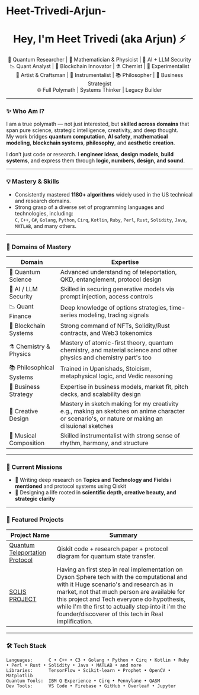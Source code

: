 # Heet-Trivedi-Arjun-

<h1 align="center">Hey, I'm Heet Trivedi (aka Arjun) ⚡</h1>

<p align="center">
🚀 Quantum Researcher | 🧠 Mathematician & Physicist | 🔬 AI + LLM Security<br>
📉 Quant Analyst | 💎 Blockchain Innovator | ⚗️ Chemist | 🧪 Experimentalist<br>
🎨 Artist & Craftsman | 🎹 Instrumentalist | 📚 Philosopher | 💼 Business Strategist<br>
🌐 Full Polymath | Systems Thinker | Legacy Builder
</p>

---

### ✨ Who Am I?

I am a true polymath — not just interested, but **skilled across domains** that span pure science, strategic intelligence, creativity, and deep thought.  
My work bridges **quantum computation**, **AI safety**, **mathematical modeling**, **blockchain systems**, **philosophy**, and **aesthetic creation**.

I don’t just code or research. I **engineer ideas**, **design models**, **build systems**, and express them through **logic, numbers, design, and sound**.

---

### 💡 Mastery & Skills

- Consistently mastered **1180+ algorithms** widely used in the US technical and research domains.
- Strong grasp of a diverse set of programming languages and technologies, including:  
  `C`, `C++`, `C#`, `Golang`, `Python`, `Cirq`, `Kotlin`, `Ruby`, `Perl`, `Rust`, `Solidity`, `Java`, `MATLAB`, and many others.

---

### 🧠 Domains of Mastery

| Domain               | Expertise                                                                 |
|----------------------|---------------------------------------------------------------------------|
| 🧬 Quantum Science    | Advanced understanding of teleportation, QKD, entanglement, protocol design |
| 🧠 AI / LLM Security   | Skilled in securing generative models via prompt injection, access controls |
| 📉 Quant Finance       | Deep knowledge of options strategies, time-series modeling, trading signals |
| 💎 Blockchain Systems  | Strong command of NFTs, Solidity/Rust contracts, and Web3 tokenomics        |
| ⚗️ Chemistry & Physics | Mastery of atomic-first theory, quantum chemistry, and material science  and other physics and chemistry part's too   |
| 📚 Philosophical Systems | Trained in Upanishads, Stoicism, metaphysical logic, and Vedic reasoning |
| 💼 Business Strategy   | Expertise in business models, market fit, pitch decks, and scalability design |
| 🎨 Creative Design     | Mastery in sketch making for my creativity e.g., making an sketches on anime character or scenario's, or nature or making an dilsuional sketches |
| 🎹 Musical Composition | Skilled instrumentalist with strong sense of rhythm, harmony, and structure  |

---

### 🔭 Current Missions

- 🧪 Writing deep research on **Topics and Technology and Fields i mentioned** and protocol systems using Qiskit
- 🎯 Designing a life rooted in **scientific depth, creative beauty, and strategic clarity**

---

### 🧾 Featured Projects

| Project Name | Summary |
|--------------|---------|
| [Quantum Teleportation Protocol](https://github.com/heet25itachi/Quantum_Computing-) | Qiskit code + research paper + protocol diagram for quantum state transfer. |
| [SOLIS PROJECT](https://github.com/heet25itachi/SOLIS-PROJECT) | Having an first step in real implementation on Dyson Sphere tech with the computational and with it Huge scenario's and research as in market, not that much person are available for this project and Tech everyone do hypothesis, while I'm the first to actually step into it i'm the founder/discoverer of this tech in Real implification. |
---

### 🛠 Tech Stack

```text
Languages:      C • C++ • C3 • Golang • Python • Cirq • Kotlin • Ruby • Perl • Rust • Solidity • Java • MATLAB • and more  
Libraries:      TensorFlow • Scikit-learn • Prophet • OpenCV • Matplotlib  
Quantum Tools:  IBM Q Experience • Cirq • Pennylane • QASM  
Dev Tools:      VS Code • Firebase • GitHub • Overleaf • Jupyter

